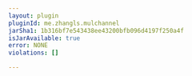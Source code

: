 ```yaml
---
layout: plugin
pluginId: me.zhangls.mulchannel
jarSha1: 1b316bf7e543438ee43200bfb096d4197f250a4f
isJarAvailable: true
error: NONE
violations: []

---
```

